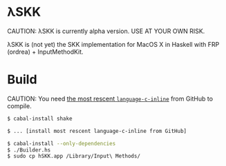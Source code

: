 λSKK
============
CAUTION: λSKK is currently alpha version. USE AT YOUR OWN RISK.

λSKK is (not yet) the SKK implementation for MacOS X in Haskell with FRP (ordrea) + InputMethodKit.

Build
=====
CAUTION: You need [the most rescent `language-c-inline`](https://github.com/mchakravarty/language-c-inline/tree/def179b26c104cdfa73e1e873214aa5ef600f531) from GitHub to compile.

```sh
$ cabal-install shake

$ ... [install most rescent language-c-inline from GitHub]

$ cabal-install --only-dependencies
$ ./Builder.hs
$ sudo cp hSKK.app /Library/Input\ Methods/
```

